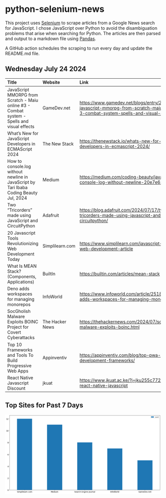 # python-selenium-news

This project uses [Selenium](https://www.seleniumhq.org/) to scrape articles from a Google News search for JavaScript.
I chose JavaScript over Python to avoid the disambiguation problems that arise when searching for Python.
The articles are then parsed and output to a markdown file using [Pandas](https://pandas.pydata.org/).

A GitHub action schedules the scraping to run every day and update the README.md file.

## Wednesday July 24 2024


| Title                                                                                       | Website         | Link                                                                                                                              |
|:--------------------------------------------------------------------------------------------|:----------------|:----------------------------------------------------------------------------------------------------------------------------------|
| JavaScript MMORPG from Scratch - Maiu online #3 - Combat system - Spells and visual effects | GameDev.net     | https://www.gamedev.net/blogs/entry/2293747-javascript-mmorpg-from-scratch-maiu-online-3-combat-system-spells-and-visual-effects/ |
| What’s New for JavaScript Developers in ECMAScript 2024                                     | The New Stack   | https://thenewstack.io/whats-new-for-javascript-developers-in-ecmascript-2024/                                                    |
| How to console.log without newline in JavaScript  by Tari Ibaba  Coding Beauty  Jul, 2024   | Medium          | https://medium.com/coding-beauty/javascript-console-log-without-newline-20e7e63cca36                                              |
| Two “Tricorders” made using JavaScript and CircuitPython                                    | Adafruit        | https://blog.adafruit.com/2024/07/17/two-tricorders-made-using-javascript-and-circuitpython/                                      |
| 20 Javascript Tools Revolutionizing Web Development Today                                   | Simplilearn.com | https://www.simplilearn.com/javascript-tools-for-web-development-article                                                          |
| What Is MEAN Stack? (Components, Applications)                                              | BuiltIn         | https://builtin.com/articles/mean-stack                                                                                           |
| Deno adds workspaces for managing monorepos                                                 | InfoWorld       | https://www.infoworld.com/article/2518733/deno-adds-workspaces-for-managing-monorepos.html                                        |
| SocGholish Malware Exploits BOINC Project for Covert Cyberattacks                           | The Hacker News | https://thehackernews.com/2024/07/socgholish-malware-exploits-boinc.html                                                          |
| Top 10 Frameworks and Tools To Build Progressive Web Apps                                   | Appinventiv     | https://appinventiv.com/blog/top-pwa-development-frameworks/                                                                      |
| React Native Javascript Discount                                                            | jkuat           | https://www.jkuat.ac.ke/?j=jku255c772108-react-native-javascript                                                                  |
## Top Sites for Past 7 Days

![Graph of Top Sites](https://raw.githubusercontent.com/dan-mba/python-selenium-news/main/last-week.png)
